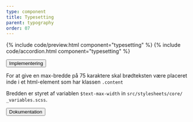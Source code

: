 ```yaml
---
type: component
title: Typesetting
parent: typography
order: 07
---
```


<!-- Typsetting section begin -->

{% include code/preview.html component="typesetting" %}
{% include code/accordion.html component="typesetting" %}
<div class="accordion-bordered">
  <button class="button-unstyled accordion-button"
      aria-expanded="false" aria-controls="typesetting-docs-tech">
    Implementering
  </button>
  <div id="typesetting-docs-tech" aria-hidden="true" class="accordion-content">
    <p>For at give en max-bredde på 75 karaktere skal brødteksten være placeret inde i et html-element som har klassen <code>.content</code></p>
    <p>Bredden er styret af variablen <code>$text-max-width</code> in <code>src/stylesheets/core/<wbr>_variables.scss</code>.</p>
  </div>
</div>

<div class="accordion-bordered accordion-docs">
  <button class="button-unstyled accordion-button"
      aria-expanded="true" aria-controls="typesetting-docs">
    Dokumentation
  </button>
  <div id="typesetting-docs" class="accordion-content">

  </div>
</div>
